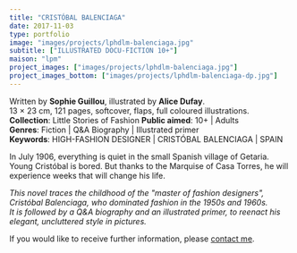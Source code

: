 ```yaml
---
title: "CRISTÓBAL BALENCIAGA"
date: 2017-11-03
type: portfolio
image: "images/projects/lphdlm-balenciaga.jpg"
subtitle: ["ILLUSTRATED DOCU-FICTION 10+"]
maison: "lpm"
project_images: ["images/projects/lphdlm-balenciaga.jpg"] 
project_images_bottom: ["images/projects/lphdlm-balenciaga-dp.jpg"]
---
```


Written by **Sophie Guillou**, illustrated by **Alice Dufay**.   
13 × 23 cm, 121 pages, softcover, flaps, full coloured illustrations.      
**Collection**: Little Stories of Fashion
**Public aimed**: 10+ | Adults   
**Genres**: Fiction | Q&A Biography | Illustrated primer      
**Keywords**: HIGH-FASHION DESIGNER | CRISTÓBAL BALENCIAGA | SPAIN          


In July 1906, everything is quiet in the small Spanish village of Getaria. Young Cristóbal is bored.
But thanks to the Marquise of Casa Torres, he will experience weeks that will change his life.


*This novel traces the childhood of the "master of fashion designers", Cristóbal Balenciaga, who dominated fashion in the 1950s and 1960s.*    
*It is followed by a Q&A biography and an illustrated primer, to reenact his elegant, uncluttered style in pictures.*





If you would like to receive further information, please [contact me](mailto:melanie.guillaumin.edition@gmail.com).

